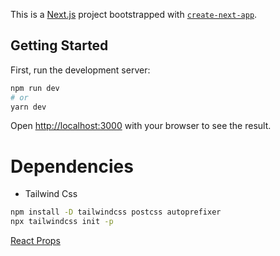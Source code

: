 This is a [Next.js](https://nextjs.org/) project bootstrapped with [`create-next-app`](https://github.com/vercel/next.js/tree/canary/packages/create-next-app).

## Getting Started

First, run the development server:

```bash
npm run dev
# or
yarn dev
```

Open [http://localhost:3000](http://localhost:3000) with your browser to see the result.

# Dependencies 
- Tailwind Css
```bash
npm install -D tailwindcss postcss autoprefixer
npx tailwindcss init -p
```
 [React Props](https://github.com/b-khan7276/notes-props-react)